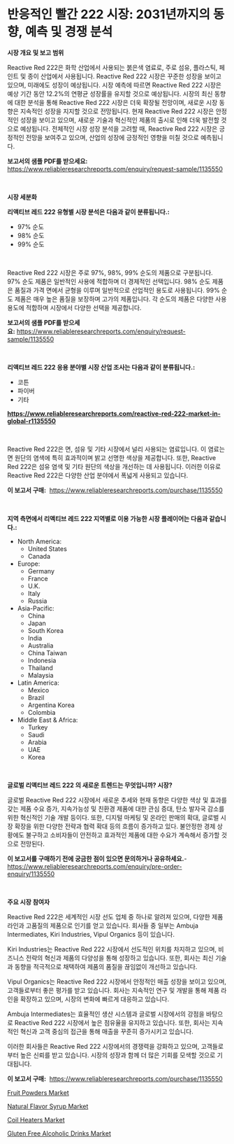 <p><h1>반응적인 빨간 222 시장: 2031년까지의 동향, 예측 및 경쟁 분석</h1></p><p><strong>시장 개요 및 보고 범위</strong></p>
<p><p>Reactive Red 222은 화학 산업에서 사용되는 붉은색 염료로, 주로 섬유, 플라스틱, 페인트 및 종이 산업에서 사용됩니다. Reactive Red 222 시장은 꾸준한 성장을 보이고 있으며, 미래에도 성장이 예상됩니다. 시장 예측에 따르면 Reactive Red 222 시장은 예상 기간 동안 12.2%의 연평균 성장률을 유지할 것으로 예상됩니다. 시장의 최신 동향에 대한 분석을 통해 Reactive Red 222 시장은 더욱 확장될 전망이며, 새로운 시장 동향은 지속적인 성장을 지지할 것으로 전망됩니다. 현재 Reactive Red 222 시장은 안정적인 성장을 보이고 있으며, 새로운 기술과 혁신적인 제품의 출시로 인해 더욱 발전할 것으로 예상됩니다. 전체적인 시장 성장 분석을 고려할 때, Reactive Red 222 시장은 긍정적인 전망을 보여주고 있으며, 산업의 성장에 긍정적인 영향을 미칠 것으로 예측됩니다.</p></p>
<p><strong>보고서의 샘플 PDF를 받으세요:</strong> <a href="https://www.reliableresearchreports.com/enquiry/request-sample/1135550">https://www.reliableresearchreports.com/enquiry/request-sample/1135550</a></p>
<p>&nbsp;</p>
<p><strong>시장 세분화</strong></p>
<p><strong>리액티브 레드 222 유형별 시장 분석은 다음과 같이 분류됩니다.:</strong></p>
<p><ul><li>97% 순도</li><li>98% 순도</li><li>99% 순도</li></ul></p>
<p>&nbsp;</p>
<p><p>Reactive Red 222 시장은 주로 97%, 98%, 99% 순도의 제품으로 구분됩니다. 97% 순도 제품은 일반적인 사용에 적합하며 더 경제적인 선택입니다. 98% 순도 제품은 품질과 가격 면에서 균형을 이루며 일반적으로 산업적인 용도로 사용됩니다. 99% 순도 제품은 매우 높은 품질을 보장하며 고가의 제품입니다. 각 순도의 제품은 다양한 사용 용도에 적합하며 시장에서 다양한 선택을 제공합니다.</p></p>
<p><strong>보고서의 샘플 PDF를 받으세요:</strong>&nbsp;<a href="https://www.reliableresearchreports.com/enquiry/request-sample/1135550">https://www.reliableresearchreports.com/enquiry/request-sample/1135550</a></p>
<p>&nbsp;</p>
<p><strong> 리액티브 레드 222 응용 분야별 시장 산업 조사는 다음과 같이 분류됩니다.:</strong></p>
<p><ul><li>코튼</li><li>파이버</li><li>기타</li></ul></p>
<p><strong><a href="https://www.reliableresearchreports.com/reactive-red-222-market-in-global-r1135550">https://www.reliableresearchreports.com/reactive-red-222-market-in-global-r1135550</a></strong></p>
<p>&nbsp;</p>
<p><p>Reactive Red 222은 면, 섬유 및 기타 시장에서 널리 사용되는 염료입니다. 이 염료는 면 원단의 염색에 특히 효과적이며 밝고 선명한 색상을 제공합니다. 또한, Reactive Red 222은 섬유 염색 및 기타 원단의 색상을 개선하는 데 사용됩니다. 이러한 이유로 Reactive Red 222은 다양한 산업 분야에서 폭넓게 사용되고 있습니다.</p></p>
<p><strong>이 보고서 구매:</strong>&nbsp; <a href="https://www.reliableresearchreports.com/purchase/1135550">https://www.reliableresearchreports.com/purchase/1135550</a></p>
<p>&nbsp;</p>
<p><strong>지역 측면에서 리액티브 레드 222 지역별로 이용 가능한 시장 플레이어는 다음과 같습니다.:</strong></p>
<p><ul>
    <li>
        North America:
        <ul>
            <li>United States</li>
            <li>Canada</li>
        </ul>
    </li>
    <li>
        Europe:
        <ul>
            <li>Germany</li>
            <li>France</li>
            <li>U.K.</li>
            <li>Italy</li>
            <li>Russia</li>
        </ul>
    </li>
    <li>
        Asia-Pacific:
        <ul>
            <li>China</li>
            <li>Japan</li>
            <li>South Korea</li>
            <li>India</li>
            <li>Australia</li>
            <li>China Taiwan</li>
            <li>Indonesia</li>
            <li>Thailand</li>
            <li>Malaysia</li>
        </ul>
    </li>
    <li>
        Latin America:
        <ul>
            <li>Mexico</li>
            <li>Brazil</li>
            <li>Argentina Korea</li>
            <li>Colombia</li>
        </ul>
    </li>
    <li>
        Middle East & Africa:
        <ul>
            <li>Turkey</li>
            <li>Saudi</li>
            <li>Arabia</li>
            <li>UAE</li>
            <li>Korea</li>
        </ul>
    </li>
    </ul></p>
<p>&nbsp;</p>
<p><strong>글로벌 리액티브 레드 222 의 새로운 트렌드는 무엇입니까? 시장?</strong></p>
<p><p>글로벌 Reactive Red 222 시장에서 새로운 추세와 현재 동향은 다양한 색상 및 효과를 갖는 제품 수요 증가, 지속가능성 및 친환경 제품에 대한 관심 증대, 탄소 발자국 감소를 위한 혁신적인 기술 개발 등이다. 또한, 디지털 마케팅 및 온라인 판매의 확대, 글로벌 시장 확장을 위한 다양한 전략과 협력 확대 등의 흐름이 증가하고 있다. 불안정한 경제 상황에도 불구하고 소비자들이 안전하고 효과적인 제품에 대한 수요가 계속해서 증가할 것으로 전망된다.</p></p>
<p><strong>이 보고서를 구매하기 전에 궁금한 점이 있으면 문의하거나 공유하세요.</strong>- <a href="https://www.reliableresearchreports.com/enquiry/pre-order-enquiry/1135550">https://www.reliableresearchreports.com/enquiry/pre-order-enquiry/1135550</a></p>
<p>&nbsp;</p>
<p><strong>주요 시장 참여자</strong></p>
<p><p>Reactive Red 222은 세계적인 시장 선도 업체 중 하나로 알려져 있으며, 다양한 제품 라인과 고품질의 제품으로 인기를 얻고 있습니다. 회사들 중 일부는 Ambuja Intermediates, Kiri Industries, Vipul Organics 등이 있습니다. </p><p>Kiri Industries는 Reactive Red 222 시장에서 선도적인 위치를 차지하고 있으며, 비즈니스 전략의 혁신과 제품의 다양성을 통해 성장하고 있습니다. 또한, 회사는 최신 기술과 동향을 적극적으로 채택하여 제품의 품질을 끊임없이 개선하고 있습니다.</p><p>Vipul Organics는 Reactive Red 222 시장에서 안정적인 매출 성장을 보이고 있으며, 고객들로부터 좋은 평가를 받고 있습니다. 회사는 지속적인 연구 및 개발을 통해 제품 라인을 확장하고 있으며, 시장의 변화에 빠르게 대응하고 있습니다.</p><p>Ambuja Intermediates는 효율적인 생산 시스템과 글로벌 시장에서의 강점을 바탕으로 Reactive Red 222 시장에서 높은 점유율을 유지하고 있습니다. 또한, 회사는 지속적인 혁신과 고객 중심의 접근을 통해 매출을 꾸준히 증가시키고 있습니다.</p><p>이러한 회사들은 Reactive Red 222 시장에서의 경쟁력을 강화하고 있으며, 고객들로부터 높은 신뢰를 받고 있습니다. 시장의 성장과 함께 더 많은 기회를 모색할 것으로 기대됩니다.</p></p>
<p><strong>이 보고서 구매:</strong>&nbsp;&nbsp;<a href="https://www.reliableresearchreports.com/purchase/1135550">https://www.reliableresearchreports.com/purchase/1135550</a></p>
<p><p><a href="https://www.linkedin.com/pulse/fruit-powders-market-share-evolution-growth-trends-2024-2031-s8uqf?trackingId=NHZ6CCmv8XX4TKg875OiaA%3D%3D">Fruit Powders Market</a></p><p><a href="https://valiant-lunge-8fe.notion.site/Natural-Flavor-Syrup-Market-Insights-into-Market-CAGR-Market-Trends-and-Growth-Strategies-1e2829e5268a4beeaefa11f0e62fb556">Natural Flavor Syrup Market</a></p><p><a href="https://view.publitas.com/reportprime-1/coil-heaters-market-share-evolution-and-market-growth-trends-2024-2031/">Coil Heaters Market</a></p><p><a href="https://www.linkedin.com/pulse/gluten-free-alcoholic-drinks-market-exploring-share-trends-future-l9qrf?trackingId=4Gj1l3RNOYvztT3l9Yy7Tw%3D%3D">Gluten Free Alcoholic Drinks Market</a></p></p>